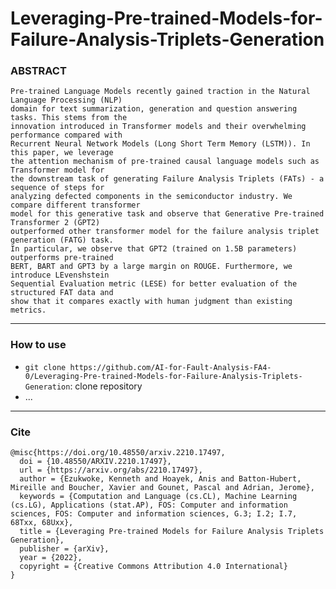 # Leveraging-Pre-trained-Models-for-Failure-Analysis-Triplets-Generation

### ABSTRACT
```
Pre-trained Language Models recently gained traction in the Natural Language Processing (NLP)
domain for text summarization, generation and question answering tasks. This stems from the
innovation introduced in Transformer models and their overwhelming performance compared with
Recurrent Neural Network Models (Long Short Term Memory (LSTM)). In this paper, we leverage
the attention mechanism of pre-trained causal language models such as Transformer model for
the downstream task of generating Failure Analysis Triplets (FATs) - a sequence of steps for
analyzing defected components in the semiconductor industry. We compare different transformer
model for this generative task and observe that Generative Pre-trained Transformer 2 (GPT2)
outperformed other transformer model for the failure analysis triplet generation (FATG) task.
In particular, we observe that GPT2 (trained on 1.5B parameters) outperforms pre-trained 
BERT, BART and GPT3 by a large margin on ROUGE. Furthermore, we introduce LEvenshstein
Sequential Evaluation metric (LESE) for better evaluation of the structured FAT data and
show that it compares exactly with human judgment than existing metrics.
```

------------------------------

### How to use

 - `git clone https://github.com/AI-for-Fault-Analysis-FA4-0/Leveraging-Pre-trained-Models-for-Failure-Analysis-Triplets-Generation`: clone repository
 - ...

------------------------------

### Cite

```
@misc{https://doi.org/10.48550/arxiv.2210.17497,
  doi = {10.48550/ARXIV.2210.17497},
  url = {https://arxiv.org/abs/2210.17497},
  author = {Ezukwoke, Kenneth and Hoayek, Anis and Batton-Hubert, Mireille and Boucher, Xavier and Gounet, Pascal and Adrian, Jerome},
  keywords = {Computation and Language (cs.CL), Machine Learning (cs.LG), Applications (stat.AP), FOS: Computer and information sciences, FOS: Computer and information sciences, G.3; I.2; I.7, 68Txx, 68Uxx},
  title = {Leveraging Pre-trained Models for Failure Analysis Triplets Generation},
  publisher = {arXiv},
  year = {2022},
  copyright = {Creative Commons Attribution 4.0 International}
}
```
